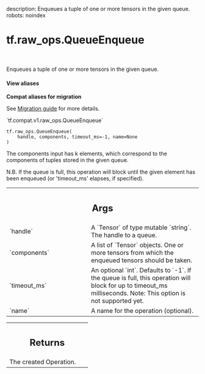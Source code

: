 description: Enqueues a tuple of one or more tensors in the given queue.
robots: noindex

# tf.raw_ops.QueueEnqueue

<!-- Insert buttons and diff -->

<table class="tfo-notebook-buttons tfo-api nocontent" align="left">

</table>



Enqueues a tuple of one or more tensors in the given queue.

<section class="expandable">
  <h4 class="showalways">View aliases</h4>
  <p>
<b>Compat aliases for migration</b>
<p>See
<a href="https://www.tensorflow.org/guide/migrate">Migration guide</a> for
more details.</p>
<p>`tf.compat.v1.raw_ops.QueueEnqueue`</p>
</p>
</section>

<pre class="devsite-click-to-copy prettyprint lang-py tfo-signature-link">
<code>tf.raw_ops.QueueEnqueue(
    handle, components, timeout_ms=-1, name=None
)
</code></pre>



<!-- Placeholder for "Used in" -->

The components input has k elements, which correspond to the components of
tuples stored in the given queue.

N.B. If the queue is full, this operation will block until the given
element has been enqueued (or 'timeout_ms' elapses, if specified).

<!-- Tabular view -->
 <table class="responsive fixed orange">
<colgroup><col width="214px"><col></colgroup>
<tr><th colspan="2"><h2 class="add-link">Args</h2></th></tr>

<tr>
<td>
`handle`
</td>
<td>
A `Tensor` of type mutable `string`. The handle to a queue.
</td>
</tr><tr>
<td>
`components`
</td>
<td>
A list of `Tensor` objects.
One or more tensors from which the enqueued tensors should be taken.
</td>
</tr><tr>
<td>
`timeout_ms`
</td>
<td>
An optional `int`. Defaults to `-1`.
If the queue is full, this operation will block for up to
timeout_ms milliseconds.
Note: This option is not supported yet.
</td>
</tr><tr>
<td>
`name`
</td>
<td>
A name for the operation (optional).
</td>
</tr>
</table>



<!-- Tabular view -->
 <table class="responsive fixed orange">
<colgroup><col width="214px"><col></colgroup>
<tr><th colspan="2"><h2 class="add-link">Returns</h2></th></tr>
<tr class="alt">
<td colspan="2">
The created Operation.
</td>
</tr>

</table>

